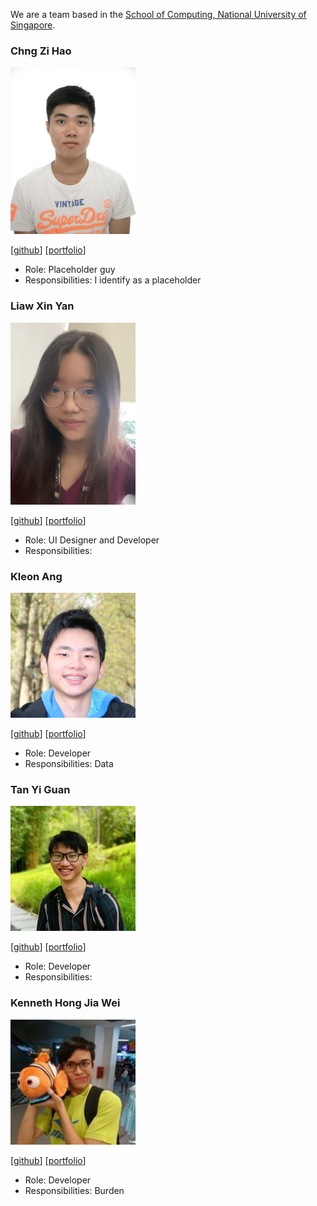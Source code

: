 We are a team based in the [School of Computing, National University of Singapore](http://www.comp.nus.edu.sg).

### Chng Zi Hao

<img src="images/zihaooo9.png" width="200px" alt="Zi Hao">

[[github](http://github.com/zihaooo9)]
[[portfolio](team/zihao.md)]

* Role: Placeholder guy
* Responsibilities: I identify as a placeholder


### Liaw Xin Yan

<img src="images/Lemonsr.png" width="200px" alt="Xin Yan">

[[github](http://github.com/Lemonsr)]
[[portfolio](team/xinyan.md)]

* Role: UI Designer and Developer
* Responsibilities:

### Kleon Ang

<img src="images/kleonang.png" width="200px" alt="Kleon">

[[github](http://github.com/kleonang)]
[[portfolio](team/kleon.md)]

* Role: Developer
* Responsibilities: Data

### Tan Yi Guan

<img src="images/tenebrius1.png" width="200px" alt="Yi Guan">

[[github](http://github.com/tenebrius1)]
[[portfolio](team/yiguan.md)]

* Role: Developer
* Responsibilities: 

### Kenneth Hong Jia Wei

<img src="images/knotstoks.png" width="200px" alt="Kenneth">

[[github](http://github.com/knotstoks)]
[[portfolio](team/kennethhong.md)]

* Role: Developer
* Responsibilities: Burden
